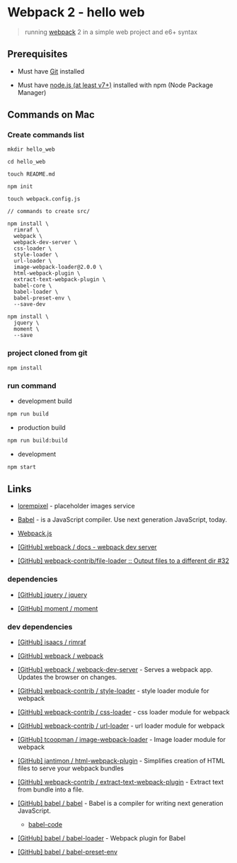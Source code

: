 # Webpack 2 - hello web

> running [webpack](https://webpack.js.org/) 2 in a simple web project and e6+ syntax

## Prerequisites

* Must have [Git](http://git-scm.com/) installed

* Must have [node.js (at least v7+)](http://nodejs.org/) installed with npm (Node Package Manager)


## Commands on Mac

### Create commands list

```
mkdir hello_web

cd hello_web

touch README.md

npm init

touch webpack.config.js

// commands to create src/

npm install \
  rimraf \
  webpack \
  webpack-dev-server \
  css-loader \
  style-loader \
  url-loader \
  image-webpack-loader@2.0.0 \
  html-webpack-plugin \
  extract-text-webpack-plugin \
  babel-core \
  babel-loader \
  babel-preset-env \
  --save-dev

npm install \
  jquery \
  moment \
  --save

```

### project cloned from git

```
npm install
```

### run command

* development build

```bash
npm run build
```

* production build

```bash
npm run build:build
```

* development

```bash
npm start
```

## Links

* [lorempixel](http://lorempixel.com/) - placeholder images service

* [Babel](https://babeljs.io/) - is a JavaScript compiler. Use next generation JavaScript, today.

* [Webpack.js](https://webpack.js.org/)

* [[GitHub] webpack / docs - webpack dev server](https://github.com/webpack/docs/wiki/webpack-dev-server)

* [[GitHub] webpack-contrib/file-loader :: Output files to a different dir #32](https://github.com/webpack-contrib/file-loader/issues/32)

### dependencies

* [[GitHub] jquery / jquery](https://github.com/jquery/jquery)

* [[GitHub] moment / moment](https://github.com/moment/moment)

### dev dependencies

* [[GitHub] isaacs / rimraf](https://github.com/isaacs/rimraf)

* [[GitHub] webpack / webpack](https://github.com/webpack/webpack)

* [[GitHub] webpack / webpack-dev-server](https://github.com/webpack/webpack-dev-server) - Serves a webpack app. Updates the browser on changes.

* [[GitHub] webpack-contrib / style-loader](https://github.com/webpack-contrib/style-loader) - style loader module for webpack

* [[GitHub] webpack-contrib / css-loader](https://github.com/webpack-contrib/css-loader) - css loader module for webpack

* [[GitHub] webpack-contrib / url-loader](https://github.com/webpack-contrib/url-loader) - url loader module for webpack

* [[GitHub] tcoopman / image-webpack-loader](https://github.com/tcoopman/image-webpack-loader) - Image loader module for webpack

* [[GitHub] jantimon / html-webpack-plugin](https://github.com/jantimon/html-webpack-plugin) - Simplifies creation of HTML files to serve your webpack bundles

* [[GitHub] webpack-contrib / extract-text-webpack-plugin](https://github.com/webpack-contrib/extract-text-webpack-plugin) - Extract text from bundle into a file.

* [[GitHub] babel / babel](https://github.com/babel/babel) - Babel is a compiler for writing next generation JavaScript.

  * [babel-code](https://github.com/babel/babel/tree/master/packages/babel-core)

* [[GitHub] babel / babel-loader](https://github.com/babel/babel-loader) - Webpack plugin for Babel

* [[GitHub] babel / babel-preset-env](https://github.com/babel/babel-preset-env)
